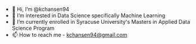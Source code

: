 - 👋 Hi, I’m @kchansen94
- 👀 I’m interested in Data Science specifically Machine Learning
- 🌱 I’m currently enrolled in Syracuse University's Masters in Applied Data Science Program
- 📫 How to reach me - kchansen94@gmail.com

<!---
kchansen94/kchansen94 is a ✨ special ✨ repository because its `README.md` (this file) appears on your GitHub profile.
You can click the Preview link to take a look at your changes.
--->
